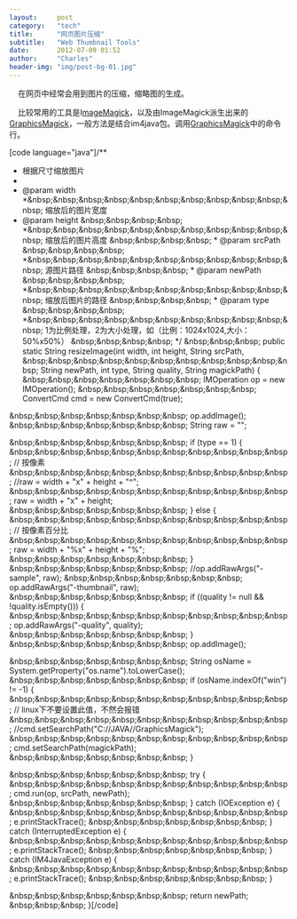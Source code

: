 ```yaml
---
layout:     post
category:   "tech"
title:      "网页图片压缩"
subtitle:   "Web Thumbnail Tools"
date:       2012-07-09 01:52
author:     "Charles"
header-img: "img/post-bg-01.jpg"
---
```


&nbsp;&nbsp;&nbsp; 在网页中经常会用到图片的压缩，缩略图的生成。

&nbsp;&nbsp;&nbsp; 比较常用的工具是I<a href="http://http://www.imagemagick.org" target="_blank">mageMagick</a>，以及由ImageMagick派生出来的<a href="http://http://www.graphicsmagick.org/" target="_blank">GraphicsMagick</a>，一般方法是结合im4java包。调用<a href="http://http://www.graphicsmagick.org/" target="_blank">GraphicsMagick</a>中的命令行。

[code language="java"]/**
  * 根据尺寸缩放图片
  *
  * @param width
  *&amp;nbsp;&amp;nbsp;&amp;nbsp;&amp;nbsp;&amp;nbsp;&amp;nbsp;&amp;nbsp;&amp;nbsp;&amp;nbsp;&amp;nbsp;&amp;nbsp; 缩放后的图片宽度
  * @param height
 &amp;nbsp;&amp;nbsp;&amp;nbsp;&amp;nbsp; *&amp;nbsp;&amp;nbsp;&amp;nbsp;&amp;nbsp;&amp;nbsp;&amp;nbsp;&amp;nbsp;&amp;nbsp;&amp;nbsp;&amp;nbsp;&amp;nbsp; 缩放后的图片高度
 &amp;nbsp;&amp;nbsp;&amp;nbsp;&amp;nbsp; * @param srcPath
 &amp;nbsp;&amp;nbsp;&amp;nbsp;&amp;nbsp; *&amp;nbsp;&amp;nbsp;&amp;nbsp;&amp;nbsp;&amp;nbsp;&amp;nbsp;&amp;nbsp;&amp;nbsp;&amp;nbsp;&amp;nbsp;&amp;nbsp; 源图片路径
 &amp;nbsp;&amp;nbsp;&amp;nbsp;&amp;nbsp; * @param newPath
 &amp;nbsp;&amp;nbsp;&amp;nbsp;&amp;nbsp; *&amp;nbsp;&amp;nbsp;&amp;nbsp;&amp;nbsp;&amp;nbsp;&amp;nbsp;&amp;nbsp;&amp;nbsp;&amp;nbsp;&amp;nbsp;&amp;nbsp; 缩放后图片的路径
 &amp;nbsp;&amp;nbsp;&amp;nbsp;&amp;nbsp; * @param type
 &amp;nbsp;&amp;nbsp;&amp;nbsp;&amp;nbsp; *&amp;nbsp;&amp;nbsp;&amp;nbsp;&amp;nbsp;&amp;nbsp;&amp;nbsp;&amp;nbsp;&amp;nbsp;&amp;nbsp;&amp;nbsp;&amp;nbsp; 1为比例处理，2为大小处理，如（比例：1024x1024,大小：50%x50%）
 &amp;nbsp;&amp;nbsp;&amp;nbsp;&amp;nbsp; */
 &amp;nbsp;&amp;nbsp;&amp;nbsp; public static String resizeImage(int width, int height, String srcPath,
 &amp;nbsp;&amp;nbsp;&amp;nbsp;&amp;nbsp;&amp;nbsp;&amp;nbsp;&amp;nbsp;&amp;nbsp;&amp;nbsp;&amp;nbsp;&amp;nbsp; String newPath, int type, String quality, String magickPath) {
 &amp;nbsp;&amp;nbsp;&amp;nbsp;&amp;nbsp;&amp;nbsp;&amp;nbsp;&amp;nbsp; IMOperation op = new IMOperation();
 &amp;nbsp;&amp;nbsp;&amp;nbsp;&amp;nbsp;&amp;nbsp;&amp;nbsp;&amp;nbsp; ConvertCmd cmd = new ConvertCmd(true);

&amp;nbsp;&amp;nbsp;&amp;nbsp;&amp;nbsp;&amp;nbsp;&amp;nbsp;&amp;nbsp; op.addImage();
 &amp;nbsp;&amp;nbsp;&amp;nbsp;&amp;nbsp;&amp;nbsp;&amp;nbsp;&amp;nbsp; String raw = &quot;&quot;;

&amp;nbsp;&amp;nbsp;&amp;nbsp;&amp;nbsp;&amp;nbsp;&amp;nbsp;&amp;nbsp; if (type == 1) {
 &amp;nbsp;&amp;nbsp;&amp;nbsp;&amp;nbsp;&amp;nbsp;&amp;nbsp;&amp;nbsp;&amp;nbsp;&amp;nbsp;&amp;nbsp;&amp;nbsp; // 按像素
 &amp;nbsp;&amp;nbsp;&amp;nbsp;&amp;nbsp;&amp;nbsp;&amp;nbsp;&amp;nbsp;&amp;nbsp;&amp;nbsp;&amp;nbsp;&amp;nbsp; //raw = width + &quot;x&quot; + height + &quot;^&quot;;
 &amp;nbsp;&amp;nbsp;&amp;nbsp;&amp;nbsp;&amp;nbsp;&amp;nbsp;&amp;nbsp;&amp;nbsp;&amp;nbsp;&amp;nbsp;&amp;nbsp; raw = width + &quot;x&quot; + height;
 &amp;nbsp;&amp;nbsp;&amp;nbsp;&amp;nbsp;&amp;nbsp;&amp;nbsp;&amp;nbsp; } else {
 &amp;nbsp;&amp;nbsp;&amp;nbsp;&amp;nbsp;&amp;nbsp;&amp;nbsp;&amp;nbsp;&amp;nbsp;&amp;nbsp;&amp;nbsp;&amp;nbsp; // 按像素百分比
 &amp;nbsp;&amp;nbsp;&amp;nbsp;&amp;nbsp;&amp;nbsp;&amp;nbsp;&amp;nbsp;&amp;nbsp;&amp;nbsp;&amp;nbsp;&amp;nbsp; raw = width + &quot;%x&quot; + height + &quot;%&quot;;
 &amp;nbsp;&amp;nbsp;&amp;nbsp;&amp;nbsp;&amp;nbsp;&amp;nbsp;&amp;nbsp; }
 &amp;nbsp;&amp;nbsp;&amp;nbsp;&amp;nbsp;&amp;nbsp;&amp;nbsp;&amp;nbsp; //op.addRawArgs(&quot;-sample&quot;, raw);
 &amp;nbsp;&amp;nbsp;&amp;nbsp;&amp;nbsp;&amp;nbsp;&amp;nbsp;&amp;nbsp; op.addRawArgs(&quot;-thumbnail&quot;, raw);
 &amp;nbsp;&amp;nbsp;&amp;nbsp;&amp;nbsp;&amp;nbsp;&amp;nbsp;&amp;nbsp; if ((quality != null &amp;&amp; !quality.isEmpty())) {
 &amp;nbsp;&amp;nbsp;&amp;nbsp;&amp;nbsp;&amp;nbsp;&amp;nbsp;&amp;nbsp;&amp;nbsp;&amp;nbsp;&amp;nbsp;&amp;nbsp; op.addRawArgs(&quot;-quality&quot;, quality);
 &amp;nbsp;&amp;nbsp;&amp;nbsp;&amp;nbsp;&amp;nbsp;&amp;nbsp;&amp;nbsp; }
 &amp;nbsp;&amp;nbsp;&amp;nbsp;&amp;nbsp;&amp;nbsp;&amp;nbsp;&amp;nbsp; op.addImage();

&amp;nbsp;&amp;nbsp;&amp;nbsp;&amp;nbsp;&amp;nbsp;&amp;nbsp;&amp;nbsp; String osName = System.getProperty(&quot;os.name&quot;).toLowerCase();
 &amp;nbsp;&amp;nbsp;&amp;nbsp;&amp;nbsp;&amp;nbsp;&amp;nbsp;&amp;nbsp; if (osName.indexOf(&quot;win&quot;) != -1) {
 &amp;nbsp;&amp;nbsp;&amp;nbsp;&amp;nbsp;&amp;nbsp;&amp;nbsp;&amp;nbsp;&amp;nbsp;&amp;nbsp;&amp;nbsp;&amp;nbsp; // linux下不要设置此值，不然会报错
 &amp;nbsp;&amp;nbsp;&amp;nbsp;&amp;nbsp;&amp;nbsp;&amp;nbsp;&amp;nbsp;&amp;nbsp;&amp;nbsp;&amp;nbsp;&amp;nbsp; //cmd.setSearchPath(&quot;C://JAVA//GraphicsMagick&quot;);
 &amp;nbsp;&amp;nbsp;&amp;nbsp;&amp;nbsp;&amp;nbsp;&amp;nbsp;&amp;nbsp;&amp;nbsp;&amp;nbsp;&amp;nbsp;&amp;nbsp; cmd.setSearchPath(magickPath);
 &amp;nbsp;&amp;nbsp;&amp;nbsp;&amp;nbsp;&amp;nbsp;&amp;nbsp;&amp;nbsp; }

&amp;nbsp;&amp;nbsp;&amp;nbsp;&amp;nbsp;&amp;nbsp;&amp;nbsp;&amp;nbsp; try {
 &amp;nbsp;&amp;nbsp;&amp;nbsp;&amp;nbsp;&amp;nbsp;&amp;nbsp;&amp;nbsp;&amp;nbsp;&amp;nbsp;&amp;nbsp;&amp;nbsp; cmd.run(op, srcPath, newPath);
 &amp;nbsp;&amp;nbsp;&amp;nbsp;&amp;nbsp;&amp;nbsp;&amp;nbsp;&amp;nbsp; } catch (IOException e) {
 &amp;nbsp;&amp;nbsp;&amp;nbsp;&amp;nbsp;&amp;nbsp;&amp;nbsp;&amp;nbsp;&amp;nbsp;&amp;nbsp;&amp;nbsp;&amp;nbsp; e.printStackTrace();
 &amp;nbsp;&amp;nbsp;&amp;nbsp;&amp;nbsp;&amp;nbsp;&amp;nbsp;&amp;nbsp; } catch (InterruptedException e) {
 &amp;nbsp;&amp;nbsp;&amp;nbsp;&amp;nbsp;&amp;nbsp;&amp;nbsp;&amp;nbsp;&amp;nbsp;&amp;nbsp;&amp;nbsp;&amp;nbsp; e.printStackTrace();
 &amp;nbsp;&amp;nbsp;&amp;nbsp;&amp;nbsp;&amp;nbsp;&amp;nbsp;&amp;nbsp; } catch (IM4JavaException e) {
 &amp;nbsp;&amp;nbsp;&amp;nbsp;&amp;nbsp;&amp;nbsp;&amp;nbsp;&amp;nbsp;&amp;nbsp;&amp;nbsp;&amp;nbsp;&amp;nbsp; e.printStackTrace();
 &amp;nbsp;&amp;nbsp;&amp;nbsp;&amp;nbsp;&amp;nbsp;&amp;nbsp;&amp;nbsp; }

&amp;nbsp;&amp;nbsp;&amp;nbsp;&amp;nbsp;&amp;nbsp;&amp;nbsp;&amp;nbsp; return newPath;
 &amp;nbsp;&amp;nbsp;&amp;nbsp; }[/code]